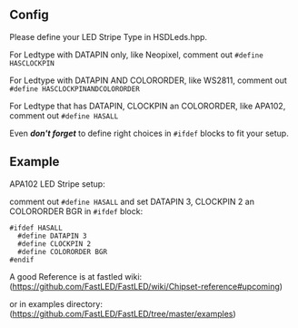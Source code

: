 **Config**
---
Please define your LED Stripe Type in HSDLeds.hpp.

For Ledtype with DATAPIN only, like Neopixel, comment out
`#define HASCLOCKPIN`

For Ledtype with DATAPIN AND COLORORDER, like WS2811, comment out
`#define HASCLOCKPINANDCOLORORDER`

For Ledtype that has DATAPIN, CLOCKPIN an COLORORDER, like APA102, comment out `#define HASALL`

Even ***don't forget*** to define right choices in `#ifdef` blocks to fit
your setup.

**Example**
---
APA102 LED Stripe setup:

comment out `#define HASALL` and
set DATAPIN 3, CLOCKPIN 2 an COLORORDER BGR in `#ifdef` block:


```
#ifdef HASALL
  #define DATAPIN 3
  #define CLOCKPIN 2
  #define COLORORDER BGR
#endif
```

A good Reference is at fastled wiki:
(https://github.com/FastLED/FastLED/wiki/Chipset-reference#upcoming)

or in examples directory:
(https://github.com/FastLED/FastLED/tree/master/examples)